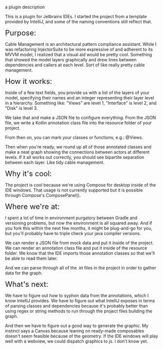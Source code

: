 
<!-- Plugin description -->
a plugin description
<!-- Plugin description end -->


This is a plugin for Jetbrains IDEs. I started the project from a template provided by IntelliJ, and some
of the naming conventions still reflect that. 



<font size=5> Purpose:</font>

Cable Management is an architectural pattern compliance assistant. While I was refactoring InjectorSuite to be more
expressive of and adherent to its MVVM model, I realized that a visual aid would be pretty cool. Something that showed
the model layers graphically and drew lines between dependencies and callers at each level. Sort of like really pretty cable
management.

<font size=5> How it works:</font>

Inside of a few text fields, you provide us with a list of the layers of your model, specifying their names and an integer representing their
layer level in a hierarchy. Something like: "Views" are level 1, "Interface" is level 2, and "Disk" is level 3. 

We take that and make a JSON file to configure everything. From the JSON file, we write a Kotlin annotation class file into
the resource folder of your project. 

From then on, you can mark your classes or functions, e.g.: @Views.

Then when you're ready, we round up all of those annotated classes and make a neat graph showing the connections
between actors at different levels. If it all works out correctly, you should see bipartite separation between each layer.
Like tidy cable management. 

<font size=5> Why it's cool:</font>

The project is cool because we're using Compose for desktop inside of the IDE windows. That usage is not currently 
supported but it is possible through Compose's ComposePanel(). 

<font size=5> Where we're at:</font>


I spent a lot of time in environment purgatory between Gradle and versioning problems, but now the environment is all 
squared away. And if you fork this within the next few months, it might be plug-and-go for you, but you'll probably have
to triple check your java compiler versions. 

We can render a JSON file from mock data and put it inside of the project. We can render an annotation class file and put
it inside of the resource folder. We know that the IDE imports those annotation classes so that we'll be able to read them
later. 

And we can parse through all of the .kt files in the project in order to gather data for the graph.

<font size=5>What's next:</font>

We have to figure out how to syphon data from the annotations, which I know IntelliJ provides. We have to figure out 
what IntelliJ exposes in terms of parsing classes and dependencies because it's probably better than using regex or
string methods to run through the project files building the graph. 

And then we have to figure out a good way to generate the graphic. My instinct says a Canvas because leaning on 
ready-made composables doesn't seem feasible because of the geometry. If the IDE windows will play well with a 
webview, we could dispatch graphics to js. I don't know yet. 
